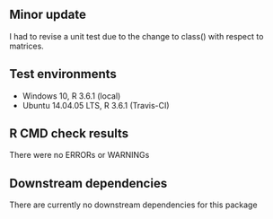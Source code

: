 ## Minor update
I had to revise a unit test due to the change to class() with respect to
matrices.

## Test environments
* Windows 10, R 3.6.1 (local)
* Ubuntu 14.04.05 LTS, R 3.6.1 (Travis-CI)

## R CMD check results
There were no ERRORs or WARNINGs

## Downstream dependencies
There are currently no downstream dependencies for this package